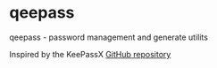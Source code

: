 # qeepass
qeepass - password management and generate utilits

Inspired by the KeePassX [GitHub repository](https://github.com/keepassx/keepassx)